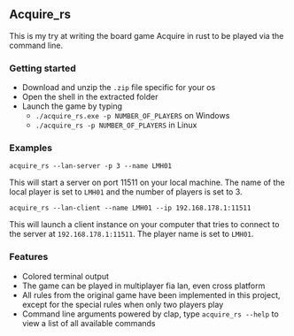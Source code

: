 ## Acquire_rs

This is my try at writing the board game Acquire in rust to be played via the command line.

### Getting started

- Download and unzip the `.zip` file specific for your os
- Open the shell in the extracted folder
- Launch the game by typing
	- `./acquire_rs.exe -p NUMBER_OF_PLAYERS` on Windows
	- `./acquire_rs -p NUMBER_OF_PLAYERS` in Linux

### Examples

`acquire_rs --lan-server -p 3 --name LMH01`

This will start a server on port 11511 on your local machine. The name of the local player is set to `LMH01` and the number of players is set to 3.

`acquire_rs --lan-client --name LMH01 --ip 192.168.178.1:11511`

This will launch a client instance on your computer that tries to connect to the server at `192.168.178.1:11511`. The player name is set to `LMH01`.

### Features

- Colored terminal output
- The game can be played in multiplayer fia lan, even cross platform 
- All rules from the original game have been implemented in this project, except for the special rules when only two players play
- Command line arguments powered by clap, type `acquire_rs --help` to view a list of all available commands
